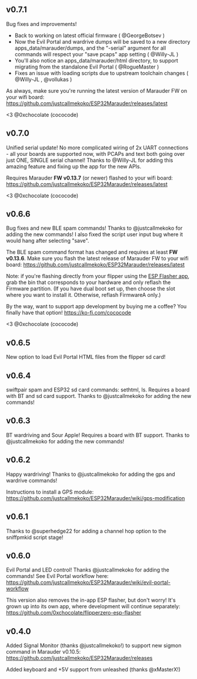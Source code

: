 ## v0.7.1

Bug fixes and improvements!

- Back to working on latest official firmware ( @GeorgeBotsev )
- Now the Evil Portal and wardrive dumps will be saved to a new directory apps_data/marauder/dumps, and the "-serial" argument for all commands will respect your "save pcaps" app setting ( @Willy-JL )
- You'll also notice an apps_data/marauder/html directory, to support migrating from the standalone Evil Portal ( @RogueMaster )
- Fixes an issue with loading scripts due to upstream toolchain changes ( @Willy-JL , @vollukas )

As always, make sure you're running the latest version of Marauder FW on your wifi board: https://github.com/justcallmekoko/ESP32Marauder/releases/latest

<3 @0xchocolate (cococode)


## v0.7.0

Unified serial update! No more complicated wiring of 2x UART connections - all your boards are supported now, with PCAPs and text both going over just ONE, SINGLE serial channel! Thanks to @Willy-JL for adding this amazing feature and fixing up the app for the new APIs.

Requires Marauder **FW v0.13.7** (or newer) flashed to your wifi board: https://github.com/justcallmekoko/ESP32Marauder/releases/latest

<3 @0xchocolate (cococode)


## v0.6.6

Bug fixes and new BLE spam commands! Thanks to @justcallmekoko for adding the new commands! I also fixed the script user input bug where it would hang after selecting "save".

The BLE spam command format has changed and requires at least **FW v0.13.6**. Make sure you flash the latest release of Marauder FW to your wifi board: https://github.com/justcallmekoko/ESP32Marauder/releases/latest

Note: if you're flashing directly from your flipper using the [ESP Flasher app](https://github.com/0xchocolate/flipperzero-esp-flasher), grab the bin that corresponds to your hardware and only reflash the Firmware partition. (If you have dual boot set up, then choose the slot where you want to install it. Otherwise, reflash FirmwareA only.)

By the way, want to support app development by buying me a coffee? You finally have that option! https://ko-fi.com/cococode

<3 @0xchocolate (cococode)


## v0.6.5

New option to load Evil Portal HTML files from the flipper sd card!


## v0.6.4

swiftpair spam and ESP32 sd card commands: sethtml, ls. Requires a board with BT and sd card support. Thanks to @justcallmekoko for adding the new commands!


## v0.6.3

BT wardriving and Sour Apple! Requires a board with BT support. Thanks to @justcallmekoko for adding the new commands!


## v0.6.2

Happy wardriving! Thanks to @justcallmekoko for adding the gps and wardrive commands!

Instructions to install a GPS module: https://github.com/justcallmekoko/ESP32Marauder/wiki/gps-modification


## v0.6.1

Thanks to @superhedge22 for adding a channel hop option to the sniffpmkid script stage!


## v0.6.0

Evil Portal and LED control! Thanks @justcallmekoko for adding the commands! See Evil Portal workflow here: https://github.com/justcallmekoko/ESP32Marauder/wiki/evil-portal-workflow

This version also removes the in-app ESP flasher, but don't worry! It's grown up into its own app, where development will continue separately: https://github.com/0xchocolate/flipperzero-esp-flasher


## v0.4.0

Added Signal Monitor (thanks @justcallmekoko!) to support new sigmon command in Marauder v0.10.5: https://github.com/justcallmekoko/ESP32Marauder/releases

Added keyboard and +5V support from unleashed (thanks @xMasterX!)
